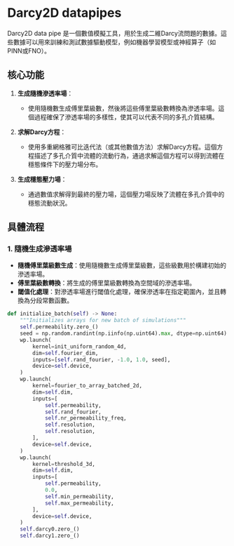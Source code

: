 # Darcy2D datapipes

Darcy2D data pipe 是一個數值模擬工具，用於生成二維Darcy流問題的數據。這些數據可以用來訓練和測試數據驅動模型，例如機器學習模型或神經算子（如PINN或FNO）。

## 核心功能

1. **生成隨機滲透率場**：
   - 使用隨機數生成傅里葉級數，然後將這些傅里葉級數轉換為滲透率場。這個過程確保了滲透率場的多樣性，使其可以代表不同的多孔介質結構。

2. **求解Darcy方程**：
   - 使用多重網格雅可比迭代法（或其他數值方法）求解Darcy方程。這個方程描述了多孔介質中流體的流動行為，通過求解這個方程可以得到流體在穩態條件下的壓力場分布。

3. **生成穩態壓力場**：
   - 通過數值求解得到最終的壓力場，這個壓力場反映了流體在多孔介質中的穩態流動狀況。

## 具體流程

### 1. 隨機生成滲透率場
- **隨機傅里葉級數生成**：使用隨機數生成傅里葉級數，這些級數用於構建初始的滲透率場。
- **傅里葉級數轉換**：將生成的傅里葉級數轉換為空間域的滲透率場。
- **閾值化處理**：對滲透率場進行閾值化處理，確保滲透率在指定範圍內，並且轉換為分段常數函數。

```python
def initialize_batch(self) -> None:
    """Initializes arrays for new batch of simulations"""
    self.permeability.zero_()
    seed = np.random.randint(np.iinfo(np.uint64).max, dtype=np.uint64)
    wp.launch(
        kernel=init_uniform_random_4d,
        dim=self.fourier_dim,
        inputs=[self.rand_fourier, -1.0, 1.0, seed],
        device=self.device,
    )
    wp.launch(
        kernel=fourier_to_array_batched_2d,
        dim=self.dim,
        inputs=[
            self.permeability,
            self.rand_fourier,
            self.nr_permeability_freq,
            self.resolution,
            self.resolution,
        ],
        device=self.device,
    )
    wp.launch(
        kernel=threshold_3d,
        dim=self.dim,
        inputs=[
            self.permeability,
            0.0,
            self.min_permeability,
            self.max_permeability,
        ],
        device=self.device,
    )
    self.darcy0.zero_()
    self.darcy1.zero_()
